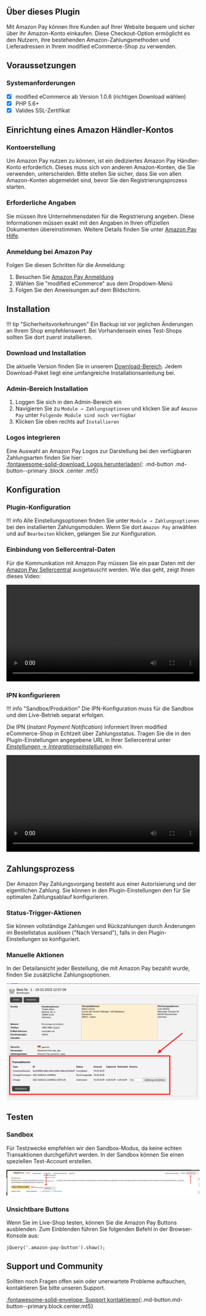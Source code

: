 ## Über dieses Plugin
Mit Amazon Pay können Ihre Kunden auf Ihrer Website bequem und sicher über ihr Amazon-Konto einkaufen. Diese Checkout-Option ermöglicht es den Nutzern, ihre bestehenden Amazon-Zahlungsmethoden und Lieferadressen in Ihrem modified eCommerce-Shop zu verwenden.

## Voraussetzungen
### Systemanforderungen
* [x] modified eCommerce ab Version 1.0.6 (richtigen Download wählen)
* [x] PHP 5.6+
* [x] Valides SSL-Zertifikat

## Einrichtung eines Amazon Händler-Kontos
### Kontoerstellung
Um Amazon Pay nutzen zu können, ist ein dediziertes Amazon Pay Händler-Konto erforderlich. Dieses muss sich von anderen Amazon-Konten, die Sie verwenden, unterscheiden. Bitte stellen Sie sicher, dass Sie von allen Amazon-Konten abgemeldet sind, bevor Sie den Registrierungsprozess starten.

### Erforderliche Angaben
Sie müssen Ihre Unternehmensdaten für die Registrierung angeben. Diese Informationen müssen exakt mit den Angaben in Ihren offiziellen Dokumenten übereinstimmen. Weitere Details finden Sie unter [Amazon Pay Hilfe](https://pay.amazon.de/help/202153180).

### Anmeldung bei Amazon Pay
Folgen Sie diesen Schritten für die Anmeldung:

1. Besuchen Sie [Amazon Pay Anmeldung](https://pay.amazon.de/signup)
2. Wählen Sie "modified eCommerce" aus dem Dropdown-Menü
3. Folgen Sie den Anweisungen auf dem Bildschirm.

## Installation

!!! tip "Sicherheitsvorkehrungen"
    Ein Backup ist vor jeglichen Änderungen an Ihrem Shop empfehlenswert. Bei Vorhandensein eines Test-Shops sollten Sie dort zuerst installieren.

### Download und Installation
Die aktuelle Version finden Sie in unserem [Download-Bereich](downloads.md). Jedem Download-Paket liegt eine umfangreiche Installationsanleitung bei.

### Admin-Bereich Installation
1. Loggen Sie sich in den Admin-Bereich ein
2. Navigieren Sie zu `Module → Zahlungsoptionen` und klicken Sie auf `Amazon Pay` unter `Folgende Module sind noch verfügbar`
3. Klicken Sie oben rechts auf `Installieren`

### Logos integrieren
Eine Auswahl an Amazon Pay Logos zur Darstellung bei den verfügbaren Zahlungsarten finden Sie hier:  
[:fontawesome-solid-download: Logos herunterladen](images/amazon_pay_logo_pack.zip){: .md-button .md-button--primary .block .center .mt5}

## Konfiguration
### Plugin-Konfiguration

!!! info
    Alle Einstellungsoptionen finden Sie unter `Module → Zahlungsoptionen` bei den installierten Zahlungsmodulen. Wenn Sie dort `Amazon Pay` anwählen und auf `Bearbeiten` klicken, gelangen Sie zur Konfiguration.

### Einbindung von Sellercentral-Daten
Für die Kommunikation mit Amazon Pay müssen Sie ein paar Daten mit der [Amazon Pay Sellercentral](https://sellercentral-europe.amazon.com/gp/pyop/seller/integrationcentral/) ausgetauscht werden. Wie das geht, zeigt Ihnen dieses Video:

<video controls width="100%">
    <source src="video/credentials.mp4" type="video/mp4">
    Sorry, your browser doesn't support embedded videos.
</video>

### IPN konfigurieren

!!! info "Sandbox/Produktion"
    Die IPN-Konfiguration muss für die Sandbox und den Live-Betrieb separat erfolgen.

Die IPN (_Instant Payment Notification_) informiert Ihren modified eCommerce-Shop in Echtzeit über Zahlungsstatus. Tragen Sie die in den Plugin-Einstellungen angegebene URL in Ihrer Sellercentral unter [_Einstellungen_ → _Integrationseinstellungen_](https://sellercentral-europe.amazon.com/gp/pyop/seller/account/settings/user-settings-view.html) ein.

<video controls width="100%">
    <source src="video/ipn.mp4" type="video/mp4">
    Sorry, your browser doesn't support embedded videos.
</video>

## Zahlungsprozess
Der Amazon Pay Zahlungsvorgang besteht aus einer Autorisierung und der eigentlichen Zahlung. Sie können in den Plugin-Einstellungen den für Sie optimalen Zahlungsablauf konfigurieren.

### Status-Trigger-Aktionen
Sie können vollständige Zahlungen und Rückzahlungen durch Änderungen im Bestellstatus auslösen ("Nach Versand"), falls in den Plugin-Einstellungen so konfiguriert.

### Manuelle Aktionen
In der Detailansicht jeder Bestellung, die mit Amazon Pay bezahlt wurde, finden Sie zusätzliche Zahlungsoptionen.

![](images/detailed-payment-options.png)

## Testen

### Sandbox
Für Testzwecke empfehlen wir den Sandbox-Modus, da keine echten Transaktionen durchgeführt werden. In der Sandbox können Sie einen speziellen Test-Account erstellen.

![](images/sellercentral-create-sandbox-account.png)

### Unsichtbare Buttons
Wenn Sie im Live-Shop testen, können Sie die Amazon Pay Buttons ausblenden. Zum Einblenden führen Sie folgenden Befehl in der Browser-Konsole aus:

    jQuery('.amazon-pay-button').show();

## Support und Community
Sollten noch Fragen offen sein oder unerwartete Probleme auftauchen, kontaktieren Sie bitte unseren Support.

[:fontawesome-solid-envelope: Support kontaktieren](mailto:info@alkim.de){:.md-button.md-button--primary.block.center.mt5}